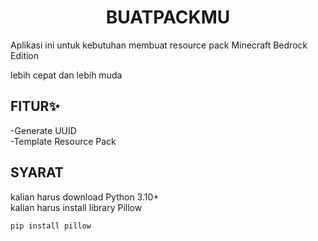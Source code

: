 <h1 align="center">BUATPACKMU</h1>
Aplikasi ini untuk kebutuhan membuat resource pack Minecraft Bedrock Edition
<p>lebih cepat dan lebih muda</p>

## FITUR✨
-Generate UUID  
-Template Resource Pack

## SYARAT
kalian harus download Python 3.10+  
kalian harus install library Pillow
<pre><code>pip install pillow</code></pre>
